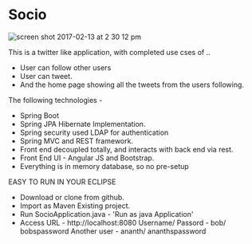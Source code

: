 # Socio

![screen shot 2017-02-13 at 2 30 12 pm](https://cloud.githubusercontent.com/assets/7194195/23398648/34e46f76-fd52-11e6-9e5c-ee94bf153e1b.png)

This is a twitter like application, with completed use cses of ..
- User can follow other users
- User can tweet.
- And the home page showing all the tweets from the users following.

The following technologies -
- Spring Boot
- Spring JPA Hibernate Implementation.
- Spring security used LDAP for authentication
- Spring MVC and REST framework.
- Front end decoupled totally, and interacts with back end via rest.
- Front End UI - Angular JS and Bootstrap.
- Everything is in memory database, so no pre-setup

EASY TO RUN IN YOUR ECLIPSE
 - Download or clone from github.
 - Import as Maven Existing project.
 - Run SocioApplication.java - 'Run as java Application'
 - Access URL - http://localhost:8080
     Username/ Passord - bob/ bobspassword
     Another user - ananth/ ananthspassword

